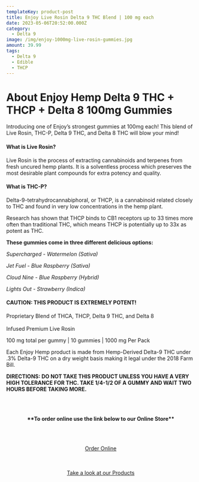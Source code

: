 ```yaml
---
templateKey: product-post
title: Enjoy Live Rosin Delta 9 THC Blend | 100 mg each
date: 2023-05-06T20:52:00.000Z
category:
  - Delta 9
image: /img/enjoy-1000mg-live-rosin-gummies.jpg
amount: 39.99
tags:
  - Delta 9
  - Edible
  - THCP
---
```

# **About Enjoy Hemp Delta 9 THC + THCP + Delta 8 100mg Gummies**

Introducing one of Enjoy’s strongest gummies at 100mg each! This blend of Live Rosin, THC-P, Delta 9 THC, and Delta 8 THC will blow your mind!

#### **What is Live Rosin?**

Live Rosin is the process of extracting cannabinoids and terpenes from fresh uncured hemp plants. It is a solventless process which preserves the most desirable plant compounds for extra potency and quality.

#### **What is THC-P?**

Delta-9-tetrahydrocannabiphoral, or THCP, is a cannabinoid related closely to THC and found in very low concentrations in the hemp plant.

Research has shown that THCP binds to CB1 receptors up to 33 times more often than traditional THC, which means THCP is potentially up to 33x as potent as THC.

**These gummies come in three different delicious options:**

*Supercharged - Watermelon (Sativa)*

*Jet Fuel - Blue Raspberry (Sativa)*

*Cloud Nine - Blue Raspberry (Hybrid)*

*Lights Out - Strawberry (Indica)*

#### **CAUTION: THIS PRODUCT IS EXTREMELY POTENT!**

Proprietary Blend of THCA, THCP, Delta 9 THC, and Delta 8\
\
Infused Premium Live Rosin

100 mg total per gummy | 10 gummies | 1000 mg Per Pack

Each Enjoy Hemp product is made from Hemp-Derived Delta-9 THC under .3% Delta-9 THC on a dry weight basis making it legal under the 2018 Farm Bill.

**DIRECTIONS: DO NOT TAKE THIS PRODUCT UNLESS YOU HAVE A VERY HIGH TOLERANCE FOR THC. TAKE 1/4-1/2 OF A GUMMY AND WAIT TWO HOURS BEFORE TAKING MORE.**

<br><br>

<Center>

**\*\*To order online use the link below to our Online Store\*\***

<br><br>

<Center><a class="link-view-more-products" target="_blank" href="https://capitalcbd.shop/product/enjoy-live-rosin-delta-9-thc-blend-1000mg/">Order Online</a></

<br><br><br>

<Center><a class="link-view-more-products" target="_blank" href="https://capitalamericanshaman.com/products">Take a look at our Products</a></Center>

<br><br>